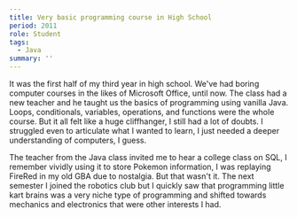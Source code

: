 ```yaml
---
title: Very basic programming course in High School
period: 2011
role: Student
tags: 
  - Java
summary: ''
---
```

It was the first half of my third year in high school. We've had boring computer courses in the likes of Microsoft Office, until now. The class had a new teacher and he taught us the basics of programming using vanilla Java. Loops, conditionals, variables, operations, and functions were the whole course. But it all felt like a huge cliffhanger, I still had a lot of doubts. I struggled even to articulate what I wanted to learn, I just needed a deeper understanding of computers, I guess.

The teacher from the Java class invited me to hear a college class on SQL, I remember vividly using it to store Pokemon information, I was replaying FireRed in my old GBA due to nostalgia. But that wasn't it. The next semester I joined the robotics club but I quickly saw that programming little kart brains was a very niche type of programming and shifted towards mechanics and electronics that were other interests I had.